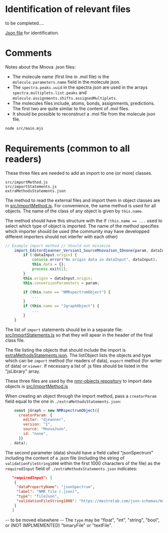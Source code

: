 # Identification of relevant files

to be completed....

[Json file](identification.json) for identification.

# Comments

Notes about the Mnova .json files:

- The molecule name (first line in .mol file) is the `molecule.parameters.name` field in the molecule json.
- The `spectra.peaks.uuid` in the spectra json are used in the arrays `spectra.multiplets.list.peaks` and `molecule.assignments.shifts.assignedMultiplets`.
- The molecules files include, atoms, bonds, assignments, predictions. The first two are quite similar to the content of .mol files.
- It should be possible to reconstruct a .mol file from the molecule json file.


```zsh
node src/main.mjs
```  

# Requirements (common to all readers)

These three files are needed to add an import to one (or more) classes.

```
src/importMethod.js
src/importStatements.js
extraMethodsStatements.json
``` 

The method to read the external files and import them in object classes are in [src/importMethod.js](src/importMethod.js).
For convenience, the same method is used for all objects. The name of the class of any object is given by `this.name`.

The method should have this structure with the if `(this.name == ...` used to select which type of object is imported.
The name of the method specifies which importer should be used (the community may have developped different importers should not interfer with each other)
```js  
// Example import method // Should not minimize
	import_Editordjeanner_Version1_SourceMnovaJson_IDnone(param, dataInput) {
		if (!dataInput.origin) {
			console.error("No origin data in dataInput", dataInput);
			this.data = {};
			process.exit(1);
		}
		this.origin = dataInput.origin;
		this.conversionParameters = param;

		if (this.name == "NMRspectrumObject") {
			...
		}
		if (this.name == "JgraphObject") {
			...
		}
	}
```  

The list of `import` statements should be in a separate file: [src/importStatements.js](src/importStatements.js) so that they will apear in the header of the final class file.

The file listing the objects that should include the import is [extraMethodsStatements.json](extraMethodsStatements.json). The listObject lists the objects and type which can be `import` method (for readers of data), `export` method (for writer of data) or `viewer`. If necessary a list of .js files should be listed in the "jsLibrary" array.

These three files are used by the [nmr-objects repository](https://github.com/CHEMeDATA/nmr-objects) to import data objects is [src/importMethod.js](src/importMethod.js)

When creating an object through the import method, pass a `creatorParam` field equal to the one in `./extraMethodsStatements.json`:

```js 
    const jGraph = new NMRspectrumObject({
      creatorParam: {
        editor: "djeanner",
        version: "1",
        source: "MnovaJson",
        id: "none",
      }}
  , data);
```

The second parameter (data) should have a field called "jsonSpectrum" including the content of a .json file (including the string of `validationFileString1000` within the first 1000 characters of the file) as the `requiredInput` field of `./extraMethodsStatements.json` indicates:

```json  
   "requiredInput": [
    {
     "dataPropertyName": "jsonSpectrum",
     "label": "NMR file (.json)",
     "type": "fileJson",
     "validationFileString1000": "https://mestrelab.com/json-schemas/mnova/2023-07/01/nmr/spec"
    }
   ]
```

-- to be moved elsewhere --
The `type` may be "float", "int", "string", "bool", or (NOT IMPLMEMENTED) "binaryFile" or "textFile".